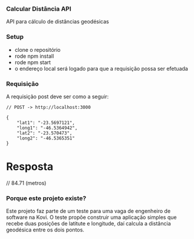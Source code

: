 ### Calcular Distância API
API para cálculo de distâncias geodésicas 

### Setup
- clone o repositório
- rode npm install
- rode npm start
- o endereço local será logado para que a requisição possa ser efetuada


### Requisição
A requisição post deve ser como a seguir:

```
// POST -> http://localhost:3000

{
    "lat1": "-23.5697121",
    "long1": "-46.5364942",
    "lat2": "-23.570473",
    "long2": "-46.5365351"
}
```

# Resposta 
// 84.71 (metros)


### Porque este projeto existe? 
Este projeto faz parte de um teste para uma vaga de engenheiro de software na Kovi. O teste propõe construir uma aplicação simples que recebe duas posições de latitute e longitude, daí calcula a distância geodésica entre os dois pontos. 
